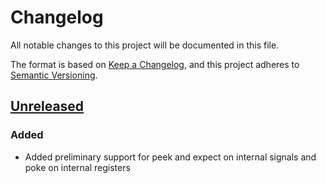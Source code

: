 # Changelog
All notable changes to this project will be documented in this file.

The format is based on [Keep a Changelog](https://keepachangelog.com/en/1.0.0/),
and this project adheres to [Semantic Versioning](https://semver.org/spec/v2.0.0.html).

## [Unreleased]
### Added
- Added preliminary support for peek and expect on internal signals and poke on
  internal registers

[Unreleased]: https://github.com/leonardt/fault/compare/v1.0.0...HEAD
